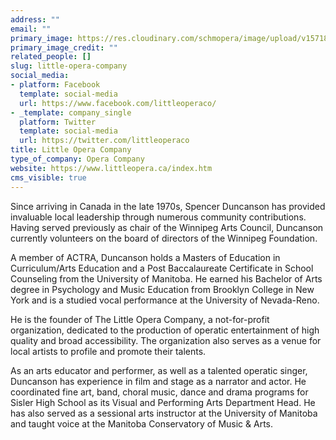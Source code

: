 ```yaml
---
address: ""
email: ""
primary_image: https://res.cloudinary.com/schmopera/image/upload/v1571862339/media/2019/10/Logo-LittleOperaCompany_aynvck.jpg
primary_image_credit: ""
related_people: []
slug: little-opera-company
social_media:
- platform: Facebook
  template: social-media
  url: https://www.facebook.com/littleoperaco/
- _template: company_single
  platform: Twitter
  template: social-media
  url: https://twitter.com/littleoperaco
title: Little Opera Company
type_of_company: Opera Company
website: https://www.littleopera.ca/index.htm
cms_visible: true
---
```

Since arriving in Canada in the late 1970s, Spencer Duncanson has provided invaluable local leadership through numerous community contributions. Having served previously as chair of the Winnipeg Arts Council, Duncanson currently volunteers on the board of directors of the Winnipeg Foundation. 

A member of ACTRA, Duncanson holds a Masters of Education in Curriculum/Arts Education and a Post Baccalaureate Certificate in School Counseling from the University of Manitoba. He earned his Bachelor of Arts degree in Psychology and Music Education from Brooklyn College in New York and is a studied vocal performance at the University of Nevada-Reno.

He is the founder of The Little Opera Company, a not-for-profit organization, dedicated to the production of operatic entertainment of high quality and broad accessibility. The organization also serves as a venue for local artists to profile and promote their talents.

As an arts educator and performer, as well as a talented operatic singer, Duncanson has experience in film and stage as a narrator and actor. He coordinated fine art, band, choral music, dance and drama programs for Sisler High School as its Visual and Performing Arts Department Head. He has also served as a sessional arts instructor at the University of Manitoba and taught voice at the Manitoba Conservatory of Music & Arts.